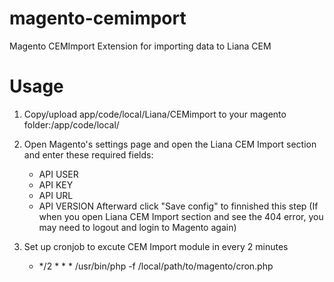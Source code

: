 magento-cemimport
=================

Magento CEMImport Extension for importing data to Liana CEM


Usage
=====

1. Copy/upload app/code/local/Liana/CEMimport to your magento folder:/app/code/local/

2. Open Magento's settings page and open the Liana CEM Import section and enter these required fields:
	- API USER
	- API KEY
	- API URL
	- API VERSION
Afterward click "Save config" to finnished this step
(If when you open Liana CEM Import section and see the 404 error, you may need to logout and login to Magento again)

3. Set up cronjob to excute CEM Import module in every 2 minutes
	- */2 * * * /usr/bin/php -f /local/path/to/magento/cron.php